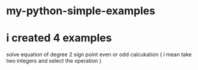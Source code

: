 # my-python-simple-examples
# i created 4 examples
solve equation of degree 2
sign point
even or odd
calcukation ( i mean take two integers and select the operation )
